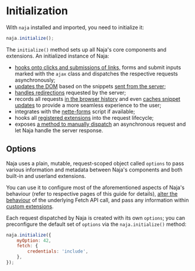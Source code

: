 # Initialization

With `naja` installed and imported, you need to initialize it:

```js
naja.initialize();
```

The `initialize()` method sets up all Naja's core components and extensions. An initialized instance of Naja:

- [hooks onto clicks and submissions of links,](ui-binding.md) forms and submit inputs marked with the `ajax` class and dispatches the respective requests asynchronously;
- [updates the DOM](snippets.md) based on the snippets [sent from the server](https://doc.nette.org/en/ajax);
- [handles redirections](redirection.md) requested by the server;
- records all requests [in the browser history](history.md) and even [caches snippet updates](snippet-cache.md) to provide a more seamless experience to the user;
- integrates with the [nette-forms](forms.md) script if available;
- hooks all [registered extensions](extensions-custom.md) into the request lifecycle;
- exposes [a method to manually dispatch](dispatch.md) an asynchronous request and let Naja handle the server response.


## Options

Naja uses a plain, mutable, request-scoped object called `options` to pass various information and metadata between Naja's components and both built-in and userland extensions.

You can use it to configure most of the aforementioned aspects of Naja's behaviour (refer to respective pages of this guide for details), [alter the behaviour](dispatch.md#configuring-the-request) of the underlying Fetch API call, and pass any information within [custom extensions](extensibility.md).

Each request dispatched by Naja is created with its own `options`; you can preconfigure the default set of `options` via the `naja.initialize()` method:

```js
naja.initialize({
    myOption: 42,
    fetch: {
		credentials: 'include',
    },
});
```
